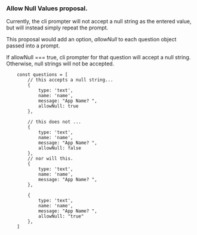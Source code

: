 ### Allow Null Values proposal.
Currently, the cli prompter will not accept a null string as the entered
value, but will instead simply repeat the prompt.

This proposal would add an option, *allowNull* to each question object
passed into a prompt.  

If allowNull === true, cli prompter for that question
will accept a null string.  
Otherwise, null strings will not be accepted.

```
    const questions = [ 
        // this accepts a null string...
        { 
            type: 'text',
            name: 'name',
            message: "App Name? ",
            allowNull: true
        },

        // this does not ...
        { 
            type: 'text',
            name: 'name',
            message: "App Name? ",
            allowNull: false
        },
        // nor will this.
        { 
            type: 'text',
            name: 'name',
            message: "App Name? ",
        },

        { 
            type: 'text',
            name: 'name',
            message: "App Name? ",
            allowNull: "true"
        },
    ]
```